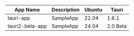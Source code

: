 
App Name       |Description  |Ubuntu|Tauri
---------------|-------------|------|---------
tauri-app      |SampleApp    |22.04 |1.6.1
tauri2-beta-app|SampleApp    |24.04 |2.0 Beta
